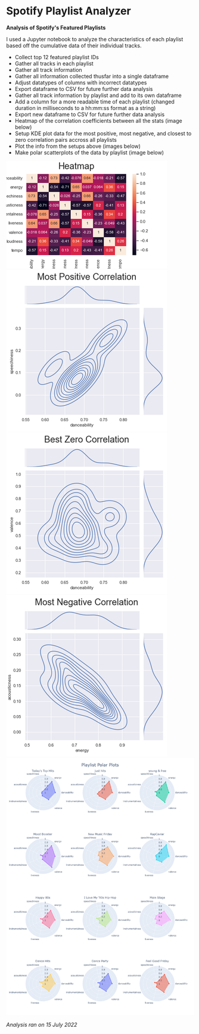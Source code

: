 # Spotify Playlist Analyzer
**Analysis of Spotify's Featured Playlists**

I used a Jupyter notebook to analyze the characteristics of each playlist based off the cumulative data of their individual tracks.
- Collect top 12 featured playlist IDs
- Gather all tracks in each playlist
- Gather all track information
- Gather all information collected thusfar into a single dataframe
- Adjust datatypes of columns with incorrect datatypes
- Export dataframe to CSV for future further data analysis
- Gather all track information by playlist and add to its own dataframe
- Add a column for a more readable time of each playlist (changed duration in milliseconds to a hh:mm:ss format as a string)
- Export new dataframe to CSV for future further data analysis
- Heatmap of the correlation coefficients between all the stats (image below)
- Setup KDE plot data for the most positive, most negative, and closest to zero correlation pairs accross all playlists
- Plot the info from the setups above (images below)
- Make polar scatterplots of the data by playlist (image below)

![Heatmap](images/heatmap.png)
![Most Positive Correlation](images/mostPositiveCorrelation.png)
![Best Zero Correlation](images/bestZeroCorrelation.png)
![Most Negative Correlation](images/mostNegativeCorrelation.png)
![Playlist Polar Plots](images/playlistPolarPlots.png)

*Analysis ran on 15 July 2022*